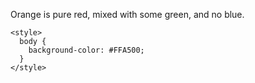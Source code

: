 Orange is pure red, mixed with some green, and no blue.

```
<style>
  body {
    background-color: #FFA500;
  }
</style>
```